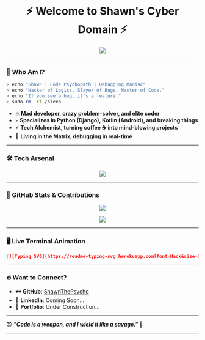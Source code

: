 <h1 align="center">⚡ Welcome to Shawn's Cyber Domain ⚡</h1>

<p align="center">
  <img src="https://readme-typing-svg.herokuapp.com?font=Fira+Code&size=22&pause=1000&color=0FF00D&center=true&vCenter=true&width=600&lines=🌰+Elite+Coder+%7C+Python+%7C+Django+%7C+Kotlin;💻+Breaking+Code+Since+Day+One;😈+Master+of+Bugs+%7C+Destroyer+of+Debuggers;🛠️+Building+Stuff+That+Even+I+Fear;🚀+Welcome+to+My+Mad+Lab!" />
</p>

---

### **👾 Who Am I?**
```bash
> echo "Shawn | Code Psychopath | Debugging Maniac"
> echo "Hacker of Logics, Slayer of Bugs, Master of Code."
> echo "If you see a bug, it's a feature."
> sudo rm -rf /sleep
```

- 🔥 **Mad developer, crazy problem-solver, and elite coder**  
- 💀 **Specializes in Python (Django), Kotlin (Android), and breaking things**  
- ⚡ **Tech Alchemist, turning coffee ☕ into mind-blowing projects**  
- 🧠 **Living in the Matrix, debugging in real-time**  

---

### **🛠️ Tech Arsenal**  
<p align="center">
  <img src="https://skillicons.dev/icons?i=python,django,kotlin,androidstudio,linux,bash,git,github,postgres,sqlite,vscode" />
</p>

---

### **💊 GitHub Stats & Contributions**
<p align="center">
  <img src="https://github-readme-stats.vercel.app/api?username=ShawnThePsycho&show_icons=true&theme=radical&hide_border=true" />
</p>

<p align="center">
  <img src="https://github-readme-streak-stats.herokuapp.com/?user=ShawnThePsycho&theme=radical&hide_border=true" />
</p>

---

### **🖥️ Live Terminal Animation**
```md
[![Typing SVG](https://readme-typing-svg.herokuapp.com?font=Hack&size=24&duration=3000&color=15FF00&center=true&vCenter=true&width=750&height=100&lines=🌰+Initialising+Shawn's+Cyber+Matrix...;🔥+Loading+Elite+Coding+Skills...;😈+Injecting+Badass+Scripts...;💻+Destroying+Bugs+In+Real+Time...;🚀+Deploying+To+The+Future...)](https://github.com/ShawnThePsycho)
```

---

### **🔥 Want to Connect?**
- 🕶️ **GitHub**: [ShawnThePsycho](https://github.com/ShawnThePsycho)  
- 🦾 **LinkedIn**: Coming Soon...  
- 🚀 **Portfolio**: Under Construction...  

---

😈 **_"Code is a weapon, and I wield it like a savage."_** 🚀

---

